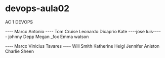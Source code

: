# devops-aula02
AC 1 DEVOPS

---- Marco Antonio ----
Tom Cruise
Leonardo Dicaprio
Kate 
----jose luis-----
johnny Depp
Megan _fox
Emma watson

---- Marco Vinicius Tavares ----
Will Smith
Katherine Heigl
Jennifer Aniston
Charlie Sheen
